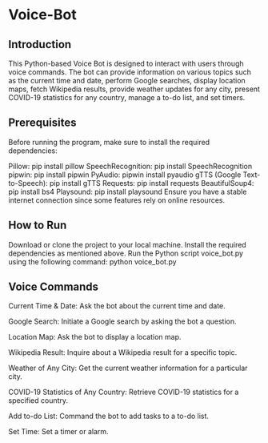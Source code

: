 # Voice-Bot
## Introduction <br>
This Python-based Voice Bot is designed to interact with users through voice commands. The bot can provide information on various topics such as the current time and date, perform Google searches, display location maps, fetch Wikipedia results, provide weather updates for any city, present COVID-19 statistics for any country, manage a to-do list, and set timers.

## Prerequisites <br>
Before running the program, make sure to install the required dependencies:

Pillow: pip install pillow
SpeechRecognition: pip install SpeechRecognition
pipwin: pip install pipwin
PyAudio: pipwin install pyaudio
gTTS (Google Text-to-Speech): pip install gTTS
Requests: pip install requests
BeautifulSoup4: pip install bs4
Playsound: pip install playsound
Ensure you have a stable internet connection since some features rely on online resources.

## How to Run <br>
Download or clone the project to your local machine.
Install the required dependencies as mentioned above.
Run the Python script voice_bot.py using the following command:
python voice_bot.py

## Voice Commands <br>
Current Time & Date: Ask the bot about the current time and date.

Google Search: Initiate a Google search by asking the bot a question.

Location Map: Ask the bot to display a location map.

Wikipedia Result: Inquire about a Wikipedia result for a specific topic.

Weather of Any City: Get the current weather information for a particular city.

COVID-19 Statistics of Any Country: Retrieve COVID-19 statistics for a specified country.

Add to-do List: Command the bot to add tasks to a to-do list.

Set Time: Set a timer or alarm.
